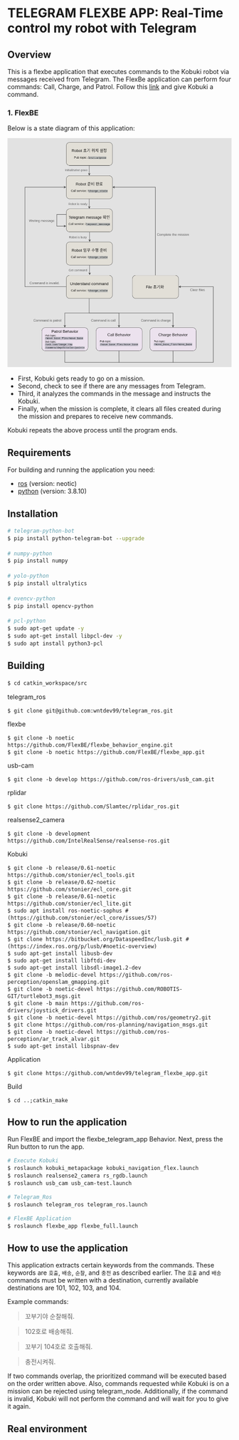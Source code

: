 # TELEGRAM FLEXBE APP: Real-Time control my robot with Telegram

## Overview
This is a flexbe application that executes commands to the Kobuki robot via messages received from Telegram. The FlexBe application can perform four commands: Call, Charge, and Patrol. Follow this [link](https://t.me/kobuki_test) and give Kobuki a command.

### 1. FlexBE
Below is a state diagram of this application:

![Diagram](./images/Flexbe_Overview.png)

- First, Kobuki gets ready to go on a mission.
- Second, check to see if there are any messages from Telegram.
- Third, it analyzes the commands in the message and instructs the Kobuki.
- Finally, when the mission is complete, it clears all files created during the mission and prepares to receive new commands.

Kobuki repeats the above process until the program ends. 

## Requirements
For building and running the application you need:
- [ros](http://wiki.ros.org/noetic/Installation/Ubuntu) (version: neotic)
- [python](https://www.python.org/downloads/release/python-3810/) (version: 3.8.10)

## Installation
```bash
# telegram-python-bot
$ pip install python-telegram-bot --upgrade

# numpy-python
$ pip install numpy

# yolo-python
$ pip install ultralytics

# ovencv-python
$ pip install opencv-python

# pcl-python
$ sudo apt-get update -y
$ sudo apt-get install libpcl-dev -y
$ sudo apt install python3-pcl
```

## Building
```bash
$ cd catkin_workspace/src
```
telegram_ros
```
$ git clone git@github.com:wntdev99/telegram_ros.git 
```
flexbe
```
$ git clone -b noetic https://github.com/FlexBE/flexbe_behavior_engine.git
$ git clone -b noetic https://github.com/FlexBE/flexbe_app.git
```
usb-cam
```
$ git clone -b develop https://github.com/ros-drivers/usb_cam.git
```
rplidar
```
$ git clone https://github.com/Slamtec/rplidar_ros.git
```
realsense2_camera
```
$ git clone -b development https://github.com/IntelRealSense/realsense-ros.git
```
Kobuki
```
$ git clone -b release/0.61-noetic https://github.com/stonier/ecl_tools.git
$ git clone -b release/0.62-noetic https://github.com/stonier/ecl_core.git
$ git clone -b release/0.61-noetic https://github.com/stonier/ecl_lite.git
$ sudo apt install ros-noetic-sophus # (https://github.com/stonier/ecl_core/issues/57)
$ git clone -b release/0.60-noetic https://github.com/stonier/ecl_navigation.git
$ git clone https://bitbucket.org/DataspeedInc/lusb.git # (https://index.ros.org/p/lusb/#noetic-overview)
$ sudo apt-get install libusb-dev
$ sudo apt-get install libftdi-dev
$ sudo apt-get install libsdl-image1.2-dev
$ git clone -b melodic-devel https://github.com/ros-perception/openslam_gmapping.git
$ git clone -b noetic-devel https://github.com/ROBOTIS-GIT/turtlebot3_msgs.git
$ git clone -b main https://github.com/ros-drivers/joystick_drivers.git
$ git clone -b noetic-devel https://github.com/ros/geometry2.git
$ git clone https://github.com/ros-planning/navigation_msgs.git
$ git clone -b noetic-devel https://github.com/ros-perception/ar_track_alvar.git
$ sudo apt-get install libspnav-dev
```
Application
```
$ git clone https://github.com/wntdev99/telegram_flexbe_app.git
```
Build
```
$ cd ..;catkin_make
```
## How to run the application
Run FlexBE and import the flexbe_telegram_app Behavior. Next, press the Run button to run the app. 

```bash
# Execute Kobuki 
$ roslaunch kobuki_metapackage kobuki_navigation_flex.launch
$ roslaunch realsense2_camera rs_rgdb.launch
$ roslaunch usb_cam usb_cam-test.launch
```
```bash
# Telegram_Ros
$ roslaunch telegram_ros telegram_ros.launch
```
```bash
# FlexBE Application
$ roslaunch flexbe_app flexbe_full.launch
```

## How to use the application
This application extracts certain keywords from the commands. These keywords are `호출`, `배송`, `순찰`, and `충전` as described earlier. 
The `호출` and `배송` commands must be written with a destination, currently available destinations are 101, 102, 103, and 104. 

Example commands:
>꼬부기야 순찰해줘.

>102호로 배송해줘.

>꼬부기 104호로 호출해줘.

>충전시켜줘.

If two commands overlap, the prioritized command will be executed based on the order written above. Also, commands requested while Kobuki is on a mission can be rejected using telegram_node. Additionally, if the command is invalid, Kobuki will not perform the command and will wait for you to give it again. 


## Real environment
